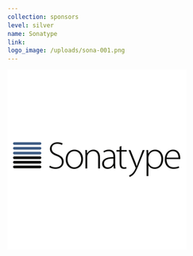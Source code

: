 ```yaml
---
collection: sponsors
level: silver
name: Sonatype
link:
logo_image: /uploads/sona-001.png
---
```



![](/uploads/versions/sona-001---x----360-360x---.png)